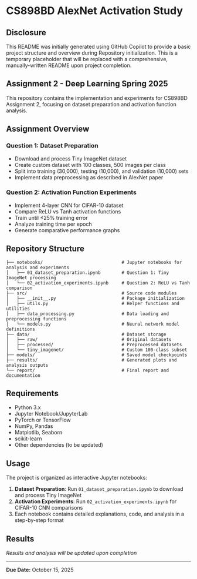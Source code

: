 # CS898BD AlexNet Activation Study

## Disclosure

This README was initially generated using GitHub Copilot to provide a basic project structure and overview during Repository initialization. This is a temporary placeholder that will be replaced with a comprehensive, manually-written README upon project completion.

## Assignment 2 - Deep Learning Spring 2025

This repository contains the implementation and experiments for CS898BD Assignment 2, focusing on dataset preparation and activation function analysis.

## Assignment Overview

### Question 1: Dataset Preparation
- Download and process Tiny ImageNet dataset
- Create custom dataset with 100 classes, 500 images per class
- Split into training (30,000), testing (10,000), and validation (10,000) sets
- Implement data preprocessing as described in AlexNet paper

### Question 2: Activation Function Experiments
- Implement 4-layer CNN for CIFAR-10 dataset
- Compare ReLU vs Tanh activation functions
- Train until ≤25% training error
- Analyze training time per epoch
- Generate comparative performance graphs

## Repository Structure
```
├── notebooks/                              # Jupyter notebooks for analysis and experiments
│   ├── 01_dataset_preparation.ipynb        # Question 1: Tiny ImageNet processing
│   └── 02_activation_experiments.ipynb     # Question 2: ReLU vs Tanh comparison
├── src/                                    # Source code modules
│   ├── __init__.py                         # Package initialization
│   ├── utils.py                            # Helper functions and utilities
│   ├── data_processing.py                  # Data loading and preprocessing functions
│   └── models.py                           # Neural network model definitions
├── data/                                   # Dataset storage
│   ├── raw/                                # Original datasets
│   ├── processed/                          # Preprocessed datasets
│   └── tiny_imagenet/                      # Custom 100-class subset
├── models/                                 # Saved model checkpoints
├── results/                                # Generated plots and analysis outputs
└── report/                                 # Final report and documentation
```

## Requirements
- Python 3.x
- Jupyter Notebook/JupyterLab
- PyTorch or TensorFlow
- NumPy, Pandas
- Matplotlib, Seaborn
- scikit-learn
- Other dependencies (to be updated)

## Usage
The project is organized as interactive Jupyter notebooks:
1. **Dataset Preparation**: Run `01_dataset_preparation.ipynb` to download and process Tiny ImageNet
2. **Activation Experiments**: Run `02_activation_experiments.ipynb` for CIFAR-10 CNN comparisons
3. Each notebook contains detailed explanations, code, and analysis in a step-by-step format

## Results
*Results and analysis will be updated upon completion*

---
**Due Date:** October 15, 2025